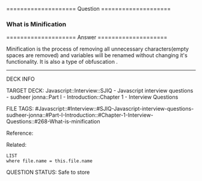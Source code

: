 ==================== Question ====================  

### What is Minification  

==================== Answer ====================  

Minification is the process of removing all unnecessary characters(empty spaces
are removed) and variables will be renamed without changing it's functionality.
It is also a type of obfuscation .

---

DECK INFO

TARGET DECK: Javascript::Interview::SJIQ - Javascript interview questions -
sudheer jonna::Part I - Introduction::Chapter 1 - Interview Questions

FILE TAGS:
#Javascript::#Interview::#SJIQ-Javascript-interview-questions-sudheer-jonna::#Part-I-Introduction::#Chapter-1-Interview-Questions::#268-What-is-minification

Reference:

Related:

```dataview
LIST
where file.name = this.file.name
```

QUESTION STATUS: Safe to store
